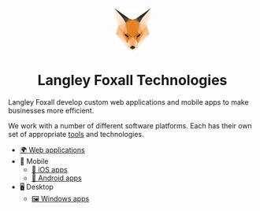 <p align="center">
    <img src="assets/images/langley-foxall-logo.png" alt="Langley Foxall logo"> 
    <h1 align="center">Langley Foxall Technologies</h1>
</p>

Langley Foxall develop custom web applications and mobile apps to make businesses more efficient.

We work with a number of different software platforms. Each has their own set of appropriate [tools](tools.md) and technologies.
 
* [🌍 Web applications](platforms/web/web.md)
* 📱 Mobile
  * [🍎 iOS apps](platforms/mobile/ios.md)
  * [🤖 Android apps](platforms/mobile/android.md)
* 🖥 Desktop
  * [🖼 Windows apps](platforms/desktop/windows.md)
  
